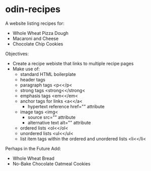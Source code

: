 # odin-recipes

A website listing recipes for:
 - Whole Wheat Pizza Dough
 - Macaroni and Cheese
 - Chocolate Chip Cookies

Objectives:
 - Create a recipe webiste that links to multiple recipe pages
 - Make use of:
    - standard HTML boilerplate
    - header tags
    - paragraph tags &lt;p&lt;&lt;/p&lt;
    - strong tags &lt;strong&lt;&lt;/strong&lt;
    - emphasis tags &lt;em&lt;&lt;/em&lt;
    - anchor tags for links &lt;a&lt;&lt;/a&lt;
       - hypertext reference href="" attribute
    - image tags &lt;img&lt;
       - source src="" attribute
       - alternative text alt="" attribute
    - ordered lists &lt;ol&lt;&lt;/ol&lt;
    - unordered lists &lt;ul&lt;&lt;/ul&lt;
    - list item tags within the ordered and unordered lists &lt;li&lt;&lt;/li&lt;
    
Perhaps in the Future Add:
 - Whole Wheat Bread
 - No-Bake Chocolate Oatmeal Cookies
